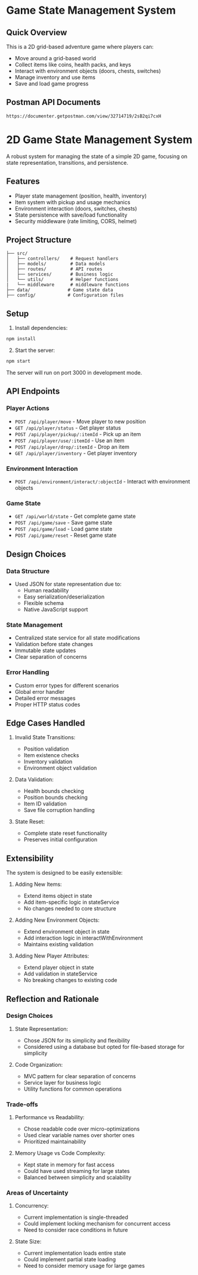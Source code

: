 # Game State Management System

## Quick Overview
This is a 2D grid-based adventure game where players can:
- Move around a grid-based world
- Collect items like coins, health packs, and keys
- Interact with environment objects (doors, chests, switches)
- Manage inventory and use items
- Save and load game progress

## Postman API Documents 

```https://documenter.getpostman.com/view/32714719/2sB2qi7cxH```

# 2D Game State Management System

A robust system for managing the state of a simple 2D game, focusing on state representation, transitions, and persistence.

## Features

- Player state management (position, health, inventory)
- Item system with pickup and usage mechanics
- Environment interaction (doors, switches, chests)
- State persistence with save/load functionality
- Security middleware (rate limiting, CORS, helmet)

## Project Structure

```
├── src/
│   ├── controllers/    # Request handlers
│   ├── models/         # Data models
│   ├── routes/         # API routes
│   ├── services/       # Business logic
│   └── utils/          # Helper functions
|   └── middleware      # middleware functions
├── data/              # Game state data
├── config/            # Configuration files
```

## Setup

1. Install dependencies:
```bash
npm install
```

2. Start the server:
```bash
npm start
```

The server will run on port 3000 in development mode.

## API Endpoints

### Player Actions
- `POST /api/player/move` - Move player to new position
- `GET /api/player/status` - Get player status
- `POST /api/player/pickup/:itemId` - Pick up an item
- `POST /api/player/use/:itemId` - Use an item
- `POST /api/player/drop/:itemId` - Drop an item
- `GET /api/player/inventory` - Get player inventory

### Environment Interaction
- `POST /api/environment/interact/:objectId` - Interact with environment objects

### Game State
- `GET /api/world/state` - Get complete game state
- `POST /api/game/save` - Save game state
- `POST /api/game/load` - Load game state
- `POST /api/game/reset` - Reset game state

## Design Choices

### Data Structure
- Used JSON for state representation due to:
  - Human readability
  - Easy serialization/deserialization
  - Flexible schema
  - Native JavaScript support

### State Management
- Centralized state service for all state modifications
- Validation before state changes
- Immutable state updates
- Clear separation of concerns

### Error Handling
- Custom error types for different scenarios
- Global error handler
- Detailed error messages
- Proper HTTP status codes

## Edge Cases Handled

1. Invalid State Transitions:
   - Position validation
   - Item existence checks
   - Inventory validation
   - Environment object validation

2. Data Validation:
   - Health bounds checking
   - Position bounds checking
   - Item ID validation
   - Save file corruption handling

3. State Reset:
   - Complete state reset functionality
   - Preserves initial configuration

## Extensibility

The system is designed to be easily extensible:

1. Adding New Items:
   - Extend items object in state
   - Add item-specific logic in stateService
   - No changes needed to core structure

2. Adding New Environment Objects:
   - Extend environment object in state
   - Add interaction logic in interactWithEnvironment
   - Maintains existing validation

3. Adding New Player Attributes:
   - Extend player object in state
   - Add validation in stateService
   - No breaking changes to existing code

## Reflection and Rationale

### Design Choices

1. State Representation:
   - Chose JSON for its simplicity and flexibility
   - Considered using a database but opted for file-based storage for simplicity

2. Code Organization:
   - MVC pattern for clear separation of concerns
   - Service layer for business logic
   - Utility functions for common operations

### Trade-offs

1. Performance vs Readability:
   - Chose readable code over micro-optimizations
   - Used clear variable names over shorter ones
   - Prioritized maintainability

2. Memory Usage vs Code Complexity:
   - Kept state in memory for fast access
   - Could have used streaming for large states
   - Balanced between simplicity and scalability

### Areas of Uncertainty

1. Concurrency:
   - Current implementation is single-threaded
   - Could implement locking mechanism for concurrent access
   - Need to consider race conditions in future

2. State Size:
   - Current implementation loads entire state
   - Could implement partial state loading
   - Need to consider memory usage for large games

